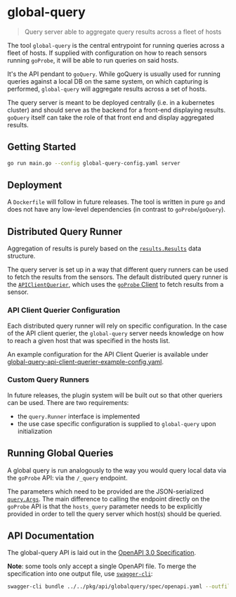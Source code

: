 # global-query

> Query server able to aggregate query results across a fleet of hosts

The tool `global-query` is the central entrypoint for running queries across a fleet of hosts. If supplied with configuration on how to reach sensors running `goProbe`, it will be able to run queries on said hosts.

It's the API pendant to `goQuery`. While goQuery is usually used for running queries against a local DB on the same system, on which capturing is performed, `global-query` will aggregate results across a set of hosts.

The query server is meant to be deployed centrally (i.e. in a kubernetes cluster) and should serve as the backend for a front-end displaying results. `goQuery` itself can take the role of that front end and display aggregated results.

## Getting Started

```sh
go run main.go --config global-query-config.yaml server
```

## Deployment

A `Dockerfile` will follow in future releases. The tool is written in pure `go` and does not have any low-level dependencies (in contrast to `goProbe`/`goQuery`).

## Distributed Query Runner

Aggregation of results is purely based on the [`results.Results`](../../pkg/results/result.go) data structure.

The query server is set up in a way that different query runners can be used to fetch the results from the sensors. The default distributed query runner is the [`APIClientQuerier`](./pkg/distributed/querier.go), which uses the [`goProbe` Client](../../pkg/api/goprobe/client/) to fetch results from a sensor.

### API Client Querier Configuration

Each distributed query runner will rely on specific configuration. In the case of the API client querier, the `global-query` server needs knowledge on how to reach a given host that was specified in the hosts list.

An example configuration for the API Client Querier is available under [global-query-api-client-querier-example-config.yaml](../../examples/config/global-query-api-client-querier-example-config.yaml).

### Custom Query Runners

In future releases, the plugin system will be built out so that other queriers can be used. There are two requirements:

* the `query.Runner` interface is implemented
* the use case specific configuration is supplied to `global-query` upon initialization

## Running Global Queries

A global query is run analogously to the way you would query local data via the `goProbe` API: via the `/_query` endpoint.

The parameters which need to be provided are the JSON-serialized [`query.Args`](../../pkg/query/args.go). The main difference to calling the endpoint directly on the `goProbe` API is that the `hosts_query` parameter needs to be explicitly provided in order to tell the query server which host(s) should be queried.

## API Documentation

The global-query API is laid out in the [OpenAPI 3.0 Specification](../../pkg/api/globalquery/spec/openapi.yaml).

**Note**: some tools only accept a single OpenAPI file. To merge the specification into one output file, use [`swagger-cli`](https://www.npmjs.com/package/swagger-cli):

```sh
swagger-cli bundle ../../pkg/api/globalquery/spec/openapi.yaml --outfile _build/openapi.yaml --type yaml
```
